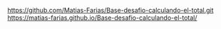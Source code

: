 https://github.com/Matias-Farias/Base-desafio-calculando-el-total.git
https://matias-farias.github.io/Base-desafio-calculando-el-total/

